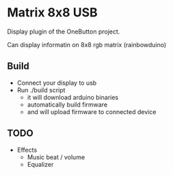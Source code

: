 Matrix 8x8 USB
==============

Display plugin of the OneButton project.

Can display informatin on 8x8 rgb matrix (rainbowduino)

Build
-----
* Connect your display to usb
* Run ./build script
  * it will download arduino binaries
  * automatically build firmware
  * and will upload firmware to connected device

TODO
----
* Effects
  * Music beat / volume
  * Equalizer
